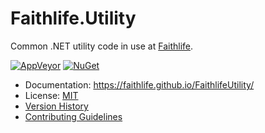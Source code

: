 # Faithlife.Utility

Common .NET utility code in use at [Faithlife](http://faithlife.codes).

[![AppVeyor](https://img.shields.io/appveyor/ci/Faithlife/faithlifeutility/master.svg)](https://ci.appveyor.com/project/Faithlife/faithlifeutility) [![NuGet](https://img.shields.io/nuget/v/Faithlife.Utility.svg)](https://www.nuget.org/packages/Faithlife.Utility)

* Documentation: https://faithlife.github.io/FaithlifeUtility/
* License: [MIT](LICENSE)
* [Version History](VersionHistory.md)
* [Contributing Guidelines](CONTRIBUTING.md)
